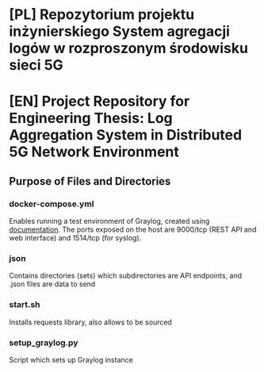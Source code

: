 # [PL] Repozytorium projektu inżynierskiego System agregacji logów w rozproszonym środowisku sieci 5G
# [EN] Project Repository for Engineering Thesis: Log Aggregation System in Distributed 5G Network Environment
## Purpose of Files and Directories
### docker-compose.yml
Enables running a test environment of Graylog, created using [documentation](https://go2docs.graylog.org/5-0/downloading_and_installing_graylog/docker_installation.htm#Configuration). The ports exposed on the host are 9000/tcp (REST API and web interface) and 1514/tcp (for syslog).
### json
Contains directories (sets) which subdirectories are API endpoints, and .json files are data to send
### start.sh
Installs requests library, also allows to be sourced
### setup_graylog.py
Script which sets up Graylog instance
